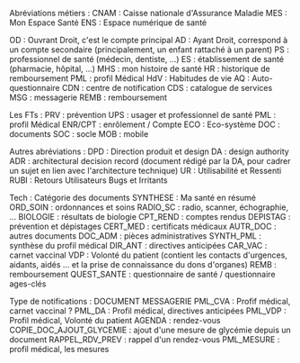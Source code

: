 Abréviations métiers :
CNAM : Caisse nationale d'Assurance Maladie
MES : Mon Espace Santé
ENS : Espace numérique de santé

OD : Ouvrant Droit, c'est le compte principal
AD : Ayant Droit, correspond à un compte secondaire (principalement, un enfant rattaché à un parent)
PS : professionnel de santé (médecin, dentiste, ...)
ES : établissement de santé (pharmacie, hôpital, ...)
MHS : mon histoire de santé
HR : historique de remboursement
PML : profil Médical
HdV : Habitudes de vie
AQ : Auto-questionnaire
CDN : centre de notification
CDS : catalogue de services
MSG : messagerie
REMB : remboursement

Les FTs :
PRV : prévention
UPS : usager et professionnel de santé
PML : profil Médical
ENR/CPT : enrôlement / Compte
ECO : Eco-système
DOC : documents
SOC : socle
MOB : mobile

Autres abréviations :
DPD : Direction produit et design
DA : design authority
ADR : architectural decision record (document rédigé par la DA, pour cadrer un sujet en lien avec l'architecture technique)
UR : Utilisabilité et Ressenti
RUBI : Retours Utilisateurs Bugs et Irritants

Tech :
Catégorie des documents
SYNTHESE : Ma santé en résumé
ORD_SOIN : ordonnances et soins
RADIO_SC : radio, scanner, échographie, ...
BIOLOGIE : résultats de biologie
CPT_REND : comptes rendus
DEPISTAG : prévention et dépistages
CERT_MED : certificats médicaux
AUTR_DOC : autres documents
DOC_ADM : pièces administratives
SYNTH_PML : synthèse du profil médical
DIR_ANT : directives anticipées
CAR_VAC : carnet vaccinal
VDP : Volonté du patient (contient les contacts d'urgences, aidants, aidés ... et la prise de connaissance du dons d'organes)
REMB : remboursement
QUEST_SANTE : questionnaire de santé / questionnaire ages-clés

Type de notifications :
DOCUMENT
MESSAGERIE
PML_CVA : Profif médical, carnet vaccinal ?
PML_DA : Profil médical, directives anticipées
PML_VDP : Profil médical, Volonté du patient
AGENDA : rendez-vous
COPIE_DOC_AJOUT_GLYCEMIE : ajout d'une mesure de glycémie depuis un document
RAPPEL_RDV_PREV : rappel d'un rendez-vous
PML_MESURE : profil médical, les mesures
